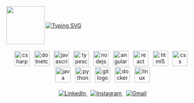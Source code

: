 <!-- 
  Versão minimalista do seu perfil.
  Foco em design visual, menos texto e mais impacto.
-->

<div style="display: flex; align-items: center;">
  <img align="left" height="100" src="https://t4.ftcdn.net/jpg/01/43/55/55/360_F_143555552_w9fLKpMzrG107FlJBjCA5Ib9EproXmiJ.jpg"  />
  <a href="https://git.io/typing-svg">
    <img src="https://readme-typing-svg.demolab.com?font=Fira+Code&weight=600&size=28&pause=1000&color=9F7AEA&center=true&vCenter=true&width=435&lines=Ol%C3%A1%2C+eu+sou+o+Johnny+Wayne!+%F0%9F%91%8B;Desenvolvedor+Full+Stack;Apaixonado+por+tecnologia;E+por+resolver+problemas." alt="Typing SVG" />
  </a>
</div>

<br/> 

<div align="center">
  <img src="https://cdn.jsdelivr.net/gh/devicons/devicon/icons/csharp/csharp-original.svg" height="40" alt="csharp logo"  />&nbsp;&nbsp;
  <img src="https://cdn.jsdelivr.net/gh/devicons/devicon/icons/dotnetcore/dotnetcore-original.svg" height="40" alt="dotnetcore logo"  />&nbsp;&nbsp;
  <img src="https://cdn.jsdelivr.net/gh/devicons/devicon/icons/javascript/javascript-original.svg" height="40" alt="javascript logo"  />&nbsp;&nbsp;
  <img src="https://cdn.jsdelivr.net/gh/devicons/devicon/icons/typescript/typescript-original.svg" height="40" alt="typescript logo"  />&nbsp;&nbsp;
  <img src="https://cdn.jsdelivr.net/gh/devicons/devicon/icons/nodejs/nodejs-original.svg" height="40" alt="nodejs logo"  />&nbsp;&nbsp;
  <img src="https://cdn.jsdelivr.net/gh/devicons/devicon/icons/angularjs/angularjs-original.svg" height="40" alt="angularjs logo"  />&nbsp;&nbsp;
  <img src="https://cdn.jsdelivr.net/gh/devicons/devicon/icons/react/react-original.svg" height="40" alt="react logo"  />&nbsp;&nbsp;
  <img src="https://cdn.jsdelivr.net/gh/devicons/devicon/icons/html5/html5-original.svg" height="40" alt="html5 logo"  />&nbsp;&nbsp;
  <img src="https://cdn.jsdelivr.net/gh/devicons/devicon/icons/css3/css3-original.svg" height="40" alt="css logo"  />&nbsp;&nbsp;
  <img src="https://cdn.jsdelivr.net/gh/devicons/devicon/icons/java/java-original.svg" height="40" alt="java logo"  />&nbsp;&nbsp;
  <img src="https://cdn.jsdelivr.net/gh/devicons/devicon/icons/python/python-original.svg" height="40" alt="python logo"  />&nbsp;&nbsp;
  <img src="https://cdn.jsdelivr.net/gh/devicons/devicon/icons/git/git-original.svg" height="40" alt="git logo"  />&nbsp;&nbsp;
  <img src="https://cdn.jsdelivr.net/gh/devicons/devicon/icons/docker/docker-original.svg" height="40" alt="docker logo"  />&nbsp;&nbsp;
  <img src="https://cdn.jsdelivr.net/gh/devicons/devicon/icons/linux/linux-original.svg" height="40" alt="linux logo"  />
</div>

<br/>

<div align="center">
  <a href="https://www.linkedin.com/in/johnny-wayne-soares-95a8b1268/" target="_blank">
    <img src="https://img.shields.io/badge/LinkedIn-0077B5?style=for-the-badge&logo=linkedin&logoColor=white" alt="LinkedIn" />
  </a>
  &nbsp;
  <a href="https://www.instagram.com/johnnywayne.s/" target="_blank">
    <img src="https://img.shields.io/badge/Instagram-E4405F?style=for-the-badge&logo=instagram&logoColor=white" alt="Instagram" />
  </a>
  &nbsp;
  <a href="mailto:Johnnywaynesoares@gmail.com">
    <img src="https://img.shields.io/badge/Gmail-D14836?style=for-the-badge&logo=gmail&logoColor=white" alt="Gmail" />
  </a>
</div>
